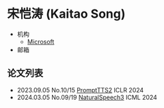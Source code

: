 # 宋恺涛 (Kaitao Song)

- 机构
  - [Microsoft](../Institutions/Microsoft.md)
- 邮箱

## 论文列表

- 2023.09.05 No.10/15 [PromptTTS2](../Models/Prompt/2023.09.05_PromptTTS2.md) ICLR 2024
- 2024.03.05 No.09/19 [NaturalSpeech3](../Models/Diffusion/2024.03.05_NaturalSpeech3.md) ICML 2024